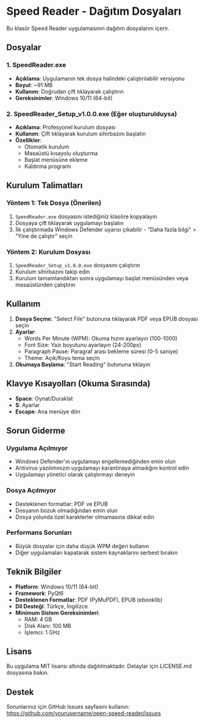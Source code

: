# Speed Reader - Dağıtım Dosyaları

Bu klasör Speed Reader uygulamasının dağıtım dosyalarını içerir.

## Dosyalar

### 1. SpeedReader.exe
- **Açıklama**: Uygulamanın tek dosya halindeki çalıştırılabilir versiyonu
- **Boyut**: ~91 MB
- **Kullanım**: Doğrudan çift tıklayarak çalıştırın
- **Gereksinimler**: Windows 10/11 (64-bit)

### 2. SpeedReader_Setup_v1.0.0.exe (Eğer oluşturulduysa)
- **Açıklama**: Profesyonel kurulum dosyası
- **Kullanım**: Çift tıklayarak kurulum sihirbazını başlatın
- **Özellikler**:
  - Otomatik kurulum
  - Masaüstü kısayolu oluşturma
  - Başlat menüsüne ekleme
  - Kaldırma programı

## Kurulum Talimatları

### Yöntem 1: Tek Dosya (Önerilen)
1. `SpeedReader.exe` dosyasını istediğiniz klasöre kopyalayın
2. Dosyaya çift tıklayarak uygulamayı başlatın
3. İlk çalıştırmada Windows Defender uyarısı çıkabilir - "Daha fazla bilgi" > "Yine de çalıştır" seçin

### Yöntem 2: Kurulum Dosyası
1. `SpeedReader_Setup_v1.0.0.exe` dosyasını çalıştırın
2. Kurulum sihirbazını takip edin
3. Kurulum tamamlandıktan sonra uygulamayı başlat menüsünden veya masaüstünden çalıştırın

## Kullanım

1. **Dosya Seçme**: "Select File" butonuna tıklayarak PDF veya EPUB dosyası seçin
2. **Ayarlar**: 
   - Words Per Minute (WPM): Okuma hızını ayarlayın (100-1000)
   - Font Size: Yazı boyutunu ayarlayın (24-200px)
   - Paragraph Pause: Paragraf arası bekleme süresi (0-5 saniye)
   - Theme: Açık/Koyu tema seçin
3. **Okumaya Başlama**: "Start Reading" butonuna tıklayın

## Klavye Kısayolları (Okuma Sırasında)

- **Space**: Oynat/Duraklat
- **S**: Ayarlar
- **Escape**: Ana menüye dön

## Sorun Giderme

### Uygulama Açılmıyor
- Windows Defender'ın uygulamayı engellemediğinden emin olun
- Antivirus yazılımınızın uygulamayı karantinaya almadığını kontrol edin
- Uygulamayı yönetici olarak çalıştırmayı deneyin

### Dosya Açılmıyor
- Desteklenen formatlar: PDF ve EPUB
- Dosyanın bozuk olmadığından emin olun
- Dosya yolunda özel karakterler olmamasına dikkat edin

### Performans Sorunları
- Büyük dosyalar için daha düşük WPM değeri kullanın
- Diğer uygulamaları kapatarak sistem kaynaklarını serbest bırakın

## Teknik Bilgiler

- **Platform**: Windows 10/11 (64-bit)
- **Framework**: PyQt6
- **Desteklenen Formatlar**: PDF (PyMuPDF), EPUB (ebooklib)
- **Dil Desteği**: Türkçe, İngilizce
- **Minimum Sistem Gereksinimleri**:
  - RAM: 4 GB
  - Disk Alanı: 100 MB
  - İşlemci: 1 GHz

## Lisans

Bu uygulama MIT lisansı altında dağıtılmaktadır. Detaylar için LICENSE.md dosyasına bakın.

## Destek

Sorunlarınız için GitHub Issues sayfasını kullanın: https://github.com/yourusername/open-speed-reader/issues
